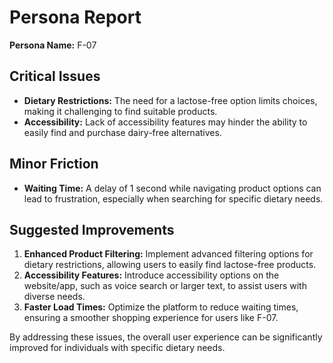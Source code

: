 # Persona Report

**Persona Name:** F-07

## Critical Issues
- **Dietary Restrictions:** The need for a lactose-free option limits choices, making it challenging to find suitable products.
- **Accessibility:** Lack of accessibility features may hinder the ability to easily find and purchase dairy-free alternatives.

## Minor Friction
- **Waiting Time:** A delay of 1 second while navigating product options can lead to frustration, especially when searching for specific dietary needs.

## Suggested Improvements
1. **Enhanced Product Filtering:** Implement advanced filtering options for dietary restrictions, allowing users to easily find lactose-free products.
2. **Accessibility Features:** Introduce accessibility options on the website/app, such as voice search or larger text, to assist users with diverse needs.
3. **Faster Load Times:** Optimize the platform to reduce waiting times, ensuring a smoother shopping experience for users like F-07. 

By addressing these issues, the overall user experience can be significantly improved for individuals with specific dietary needs.